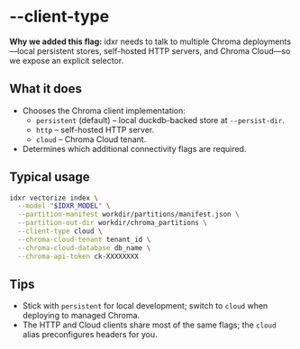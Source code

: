 # --client-type

**Why we added this flag:** idxr needs to talk to multiple Chroma deployments—local persistent stores, self-hosted HTTP servers, and Chroma Cloud—so we expose an explicit selector.

## What it does

- Chooses the Chroma client implementation:
  - `persistent` (default) – local duckdb-backed store at `--persist-dir`.
  - `http` – self-hosted HTTP server.
  - `cloud` – Chroma Cloud tenant.
- Determines which additional connectivity flags are required.

## Typical usage

```bash
idxr vectorize index \
  --model "$IDXR_MODEL" \
  --partition-manifest workdir/partitions/manifest.json \
  --partition-out-dir workdir/chroma_partitions \
  --client-type cloud \
  --chroma-cloud-tenant tenant_id \
  --chroma-cloud-database db_name \
  --chroma-api-token ck-XXXXXXXX
```

## Tips

- Stick with `persistent` for local development; switch to `cloud` when deploying to managed Chroma.
- The HTTP and Cloud clients share most of the same flags; the `cloud` alias preconfigures headers for you.
